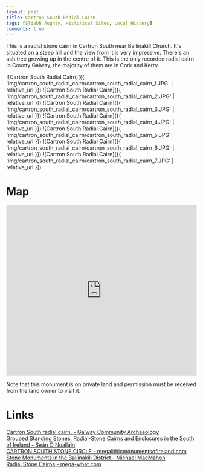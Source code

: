 ```yaml
---
layout: post
title: Cartron South Radial Cairn
tags: [Sliabh Aughty, Historical Sites, Local History]
comments: true
---
```


This is a radial stone cairn in Cartron South near Ballinakill Church. It's situated on a steep hill and the view from it is very impressive. There's an ash tree growing up in the centre of it. This is the only recorded radial cairn in County Galway, the majority of them are in Cork and Kerry.

![Cartron South Radial Cairn]({{ 'img/cartron_south_radial_cairn/cartron_south_radial_cairn_1.JPG' | relative_url }})
![Cartron South Radial Cairn]({{ 'img/cartron_south_radial_cairn/cartron_south_radial_cairn_2.JPG' | relative_url }})
![Cartron South Radial Cairn]({{ 'img/cartron_south_radial_cairn/cartron_south_radial_cairn_3.JPG' | relative_url }})
![Cartron South Radial Cairn]({{ 'img/cartron_south_radial_cairn/cartron_south_radial_cairn_4.JPG' | relative_url }})
![Cartron South Radial Cairn]({{ 'img/cartron_south_radial_cairn/cartron_south_radial_cairn_5.JPG' | relative_url }})
![Cartron South Radial Cairn]({{ 'img/cartron_south_radial_cairn/cartron_south_radial_cairn_6.JPG' | relative_url }})
![Cartron South Radial Cairn]({{ 'img/cartron_south_radial_cairn/cartron_south_radial_cairn_7.JPG' | relative_url }})

# Map
<iframe width="100%" width="600" height="450" frameborder="0" style="border:0" src="https://www.google.com/maps/embed/v1/place?q=53.086045,-8.456320&amp;key=AIzaSyBVNC6dbEIPRjV2os7cRJfSaEh7WLjx9ZQ&maptype=satellite"></iframe>

Note that this monument is on private land and permission must be received from the land owner to visit it.

# Links
[Cartron South radial cairn. - Galway Community Archaeology](https://field-monuments.galwaycommunityheritage.org/content/archaeology/ring-cairn)  
[Grouped Standing Stones, Radial-Stone Cairns and Enclosures in the South of Ireland - Seán Ó Nualláin](https://www.jstor.org/stable/25508858)  
[CARTRON SOUTH STONE CIRCLE - megalithicmonumentsofireland.com](http://www.megalithicmonumentsofireland.com/COUNTIES/GALWAY/CartronSouth_StoneCircle.html)  
[Stone Monuments in the Ballinakill District -  Michael MacMahon](https://www.jstor.org/stable/25535504)  
[Radial Stone Cairns - mega-what.com](http://mega-what.com/sites/RadialStoneCairns.html)  